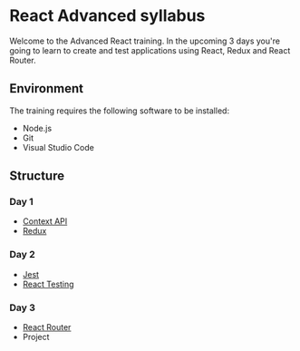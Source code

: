 # React Advanced syllabus

Welcome to the Advanced React training. In the upcoming 3 days you're going to learn to create and test applications using React, Redux and React Router.

## Environment

The training requires the following software to be installed:

- Node.js
- Git
- Visual Studio Code

## Structure

### Day 1

- [Context API](./workshop/context)
- [Redux](./workshop/redux)

### Day 2

- [Jest](./workshop/jest)
- [React Testing](./workshop/react-testing)

### Day 3

- [React Router](./workshop/routing)
- Project
